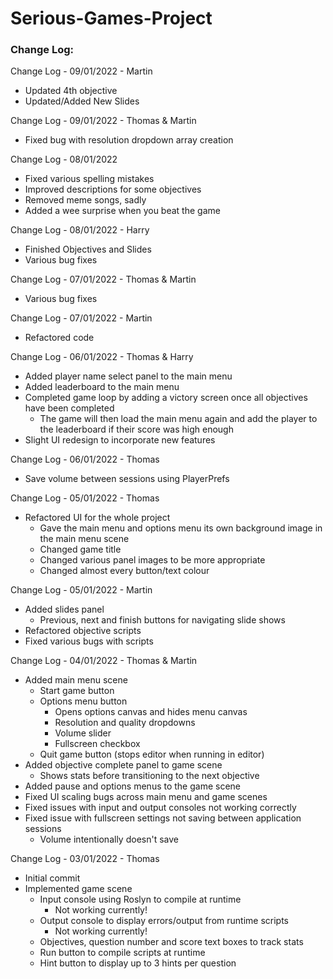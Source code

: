 # Serious-Games-Project
 
### Change Log:

Change Log - 09/01/2022 - Martin
- Updated 4th objective
- Updated/Added New Slides

Change Log - 09/01/2022 - Thomas & Martin 
- Fixed bug with resolution dropdown array creation

Change Log - 08/01/2022
- Fixed various spelling mistakes
- Improved descriptions for some objectives
- Removed meme songs, sadly
- Added a wee surprise when you beat the game 

Change Log - 08/01/2022 - Harry
- Finished Objectives and Slides
- Various bug fixes

Change Log - 07/01/2022 - Thomas & Martin 
- Various bug fixes 

Change Log - 07/01/2022 - Martin
- Refactored code

Change Log - 06/01/2022 - Thomas & Harry
- Added player name select panel to the main menu 
- Added leaderboard to the main menu 
- Completed game loop by adding a victory screen once all objectives have been completed 
	- The game will then load the main menu again and add the player to the leaderboard if their score was high enough
- Slight UI redesign to incorporate new features

Change Log - 06/01/2022 - Thomas
- Save volume between sessions using PlayerPrefs

Change Log - 05/01/2022 - Thomas 
- Refactored UI for the whole project
	- Gave the main menu and options menu its own background image in the main menu scene
	- Changed game title 
	- Changed various panel images to be more appropriate
	- Changed almost every button/text colour

Change Log - 05/01/2022 - Martin 
- Added slides panel
	- Previous, next and finish buttons for navigating slide shows
- Refactored objective scripts 
- Fixed various bugs with scripts

Change Log - 04/01/2022 - Thomas & Martin
- Added main menu scene 
	- Start game button 
	- Options menu button
		- Opens options canvas and hides menu canvas 
		- Resolution and quality dropdowns
		- Volume slider
		- Fullscreen checkbox
	- Quit game button (stops editor when running in editor)
- Added objective complete panel to game scene 
	- Shows stats before transitioning to the next objective 
- Added pause and options menus to the game scene 
- Fixed UI scaling bugs across main menu and game scenes 
- Fixed issues with input and output consoles not working correctly
- Fixed issue with fullscreen settings not saving between application sessions
	- Volume intentionally doesn't save

Change Log - 03/01/2022 - Thomas
- Initial commit
- Implemented game scene
	- Input console using Roslyn to compile at runtime
		- Not working currently!
	- Output console to display errors/output from runtime scripts
		- Not working currently!
	- Objectives, question number and score text boxes to track stats
	- Run button to compile scripts at runtime 
	- Hint button to display up to 3 hints per question 